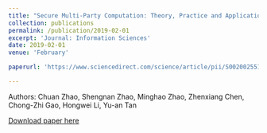 ```yaml
---
title: "Secure Multi-Party Computation: Theory, Practice and Applications"
collection: publications
permalink: /publication/2019-02-01
excerpt: 'Journal: Information Sciences'
date: 2019-02-01
venue: 'February'

paperurl: 'https://www.sciencedirect.com/science/article/pii/S0020025518308338'

---
```

Authors: Chuan Zhao, Shengnan Zhao, Minghao Zhao, Zhenxiang Chen, Chong-Zhi Gao, Hongwei Li, Yu-an Tan

[Download paper here](https://www.sciencedirect.com/science/article/pii/S0020025518308338)
